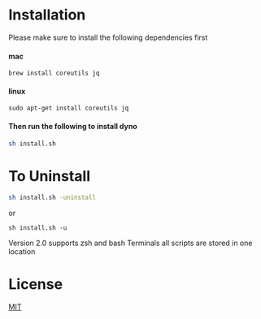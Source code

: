 # Installation

Please make sure to install the following dependencies first

#### mac

    brew install coreutils jq
    
#### linux    
    
    sudo apt-get install coreutils jq


#### Then run the following to install dyno
```bash
sh install.sh
```
    
# To Uninstall

```bash
sh install.sh -uninstall
```
  or
        
```
sh install.sh -u
```

Version 2.0 supports zsh and bash Terminals
  all scripts are stored in one location
# License
 [MIT](https://choosealicense.com/licenses/mit/)
